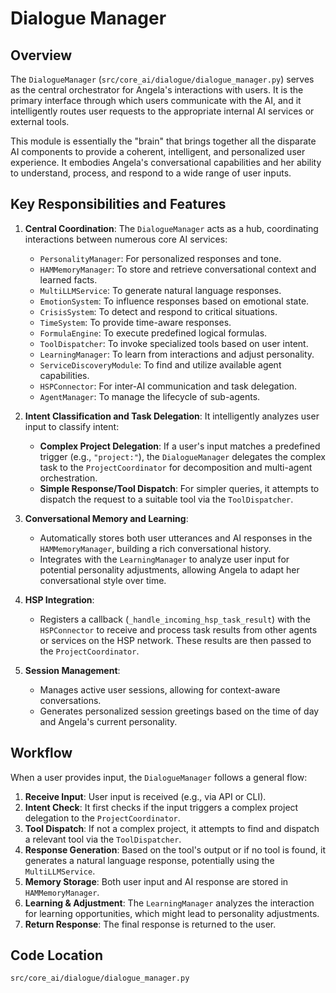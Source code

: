 # Dialogue Manager

## Overview

The `DialogueManager` (`src/core_ai/dialogue/dialogue_manager.py`) serves as the central orchestrator for Angela's interactions with users. It is the primary interface through which users communicate with the AI, and it intelligently routes user requests to the appropriate internal AI services or external tools.

This module is essentially the "brain" that brings together all the disparate AI components to provide a coherent, intelligent, and personalized user experience. It embodies Angela's conversational capabilities and her ability to understand, process, and respond to a wide range of user inputs.

## Key Responsibilities and Features

1.  **Central Coordination**: The `DialogueManager` acts as a hub, coordinating interactions between numerous core AI services:
    *   `PersonalityManager`: For personalized responses and tone.
    *   `HAMMemoryManager`: To store and retrieve conversational context and learned facts.
    *   `MultiLLMService`: To generate natural language responses.
    *   `EmotionSystem`: To influence responses based on emotional state.
    *   `CrisisSystem`: To detect and respond to critical situations.
    *   `TimeSystem`: To provide time-aware responses.
    *   `FormulaEngine`: To execute predefined logical formulas.
    *   `ToolDispatcher`: To invoke specialized tools based on user intent.
    *   `LearningManager`: To learn from interactions and adjust personality.
    *   `ServiceDiscoveryModule`: To find and utilize available agent capabilities.
    *   `HSPConnector`: For inter-AI communication and task delegation.
    *   `AgentManager`: To manage the lifecycle of sub-agents.

2.  **Intent Classification and Task Delegation**: It intelligently analyzes user input to classify intent:
    *   **Complex Project Delegation**: If a user's input matches a predefined trigger (e.g., `"project:"`), the `DialogueManager` delegates the complex task to the `ProjectCoordinator` for decomposition and multi-agent orchestration.
    *   **Simple Response/Tool Dispatch**: For simpler queries, it attempts to dispatch the request to a suitable tool via the `ToolDispatcher`.

3.  **Conversational Memory and Learning**: 
    *   Automatically stores both user utterances and AI responses in the `HAMMemoryManager`, building a rich conversational history.
    *   Integrates with the `LearningManager` to analyze user input for potential personality adjustments, allowing Angela to adapt her conversational style over time.

4.  **HSP Integration**: 
    *   Registers a callback (`_handle_incoming_hsp_task_result`) with the `HSPConnector` to receive and process task results from other agents or services on the HSP network. These results are then passed to the `ProjectCoordinator`.

5.  **Session Management**: 
    *   Manages active user sessions, allowing for context-aware conversations.
    *   Generates personalized session greetings based on the time of day and Angela's current personality.

## Workflow

When a user provides input, the `DialogueManager` follows a general flow:

1.  **Receive Input**: User input is received (e.g., via API or CLI).
2.  **Intent Check**: It first checks if the input triggers a complex project delegation to the `ProjectCoordinator`.
3.  **Tool Dispatch**: If not a complex project, it attempts to find and dispatch a relevant tool via the `ToolDispatcher`.
4.  **Response Generation**: Based on the tool's output or if no tool is found, it generates a natural language response, potentially using the `MultiLLMService`.
5.  **Memory Storage**: Both user input and AI response are stored in `HAMMemoryManager`.
6.  **Learning & Adjustment**: The `LearningManager` analyzes the interaction for learning opportunities, which might lead to personality adjustments.
7.  **Return Response**: The final response is returned to the user.

## Code Location

`src/core_ai/dialogue/dialogue_manager.py`

